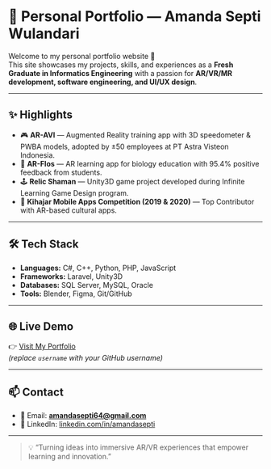 # 🌟 Personal Portfolio — Amanda Septi Wulandari

Welcome to my personal portfolio website 🚀  
This site showcases my projects, skills, and experiences as a **Fresh Graduate in Informatics Engineering** with a passion for **AR/VR/MR development, software engineering, and UI/UX design**.

---

## ✨ Highlights
- 🎮 **AR-AVI** — Augmented Reality training app with 3D speedometer & PWBA models, adopted by ±50 employees at PT Astra Visteon Indonesia.  
- 🌸 **AR-Flos** — AR learning app for biology education with 95.4% positive feedback from students.  
- 🕹️ **Relic Shaman** — Unity3D game project developed during Infinite Learning Game Design program.  
- 🥇 **Kihajar Mobile Apps Competition (2019 & 2020)** — Top Contributor with AR-based cultural apps.  

---

## 🛠️ Tech Stack
- **Languages:** C#, C++, Python, PHP, JavaScript  
- **Frameworks:** Laravel, Unity3D  
- **Databases:** SQL Server, MySQL, Oracle  
- **Tools:** Blender, Figma, Git/GitHub  

---

## 🌐 Live Demo
👉 [Visit My Portfolio](https://username.github.io)  
*(replace `username` with your GitHub username)*

---

## 📫 Contact
- 📧 Email: **amandasepti64@gmail.com**  
- 💼 LinkedIn: [linkedin.com/in/amandasepti](https://www.linkedin.com/in/amandasepti)  

---

> 💡 “Turning ideas into immersive AR/VR experiences that empower learning and innovation.”
